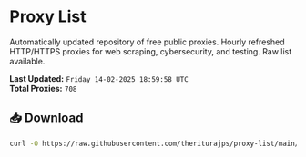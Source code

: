 # Proxy List

Automatically updated repository of free public proxies. Hourly refreshed HTTP/HTTPS proxies for web scraping, cybersecurity, and testing. Raw list available.

**Last Updated:** `Friday 14-02-2025 18:59:58 UTC`  
**Total Proxies:** `708`

## 📥 Download
```bash
curl -O https://raw.githubusercontent.com/theriturajps/proxy-list/main/proxies.txt
